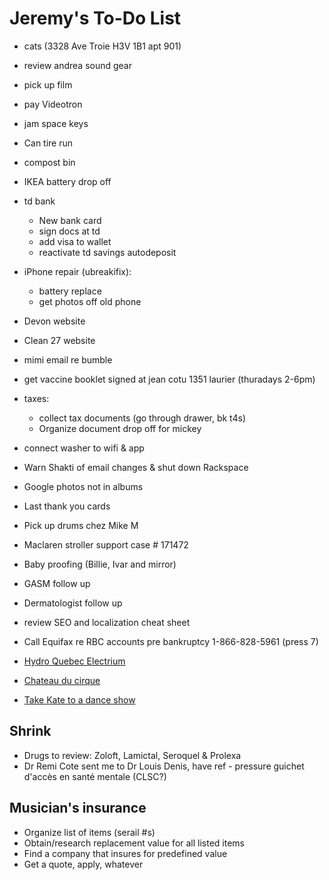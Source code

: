 # Jeremy's To-Do List

- cats (3328 Ave Troie H3V 1B1 apt 901)
- review andrea sound gear

- pick up film
- pay Videotron
- jam space keys

- Can tire run
- compost bin
- IKEA battery drop off

- td bank
  - New bank card
  - sign docs at td
  - add visa to wallet
  - reactivate td savings autodeposit
  
- iPhone repair (ubreakifix):
  - battery replace
  - get photos off old phone



- Devon website
- Clean 27 website
- mimi email re bumble


- get vaccine booklet signed at jean cotu 1351 laurier (thuradays 2-6pm)
- taxes:
  - collect tax documents (go through drawer, bk t4s)
  - Organize document drop off for mickey
- connect washer to wifi & app
- Warn Shakti of email changes & shut down Rackspace
- Google photos not in albums
- Last thank you cards
- Pick up drums chez Mike M
- Maclaren stroller support case # 171472
- Baby proofing (Billie, Ivar and mirror)
- GASM follow up
- Dermatologist follow up
- review SEO and localization cheat sheet
- Call Equifax re RBC accounts pre bankruptcy 1-866-828-5961 (press 7)
- [Hydro Quebec Electrium](http://www.hydroquebec.com/visit/monteregie/electrium.html)
- [Chateau du cirque](https://www.chateau-cirque.com/)
- [Take Kate to a dance show](https://www.quebecdanse.org/)

## Shrink

- Drugs to review: Zoloft, Lamictal, Seroquel & Prolexa
- Dr Remi Cote sent me to Dr Louis Denis, have ref - pressure guichet d'accès en santé mentale (CLSC?)

## Musician's insurance

- Organize list of items (serail #s)
- Obtain/research replacement value for all listed items
- Find a company that insures for predefined value
- Get a quote, apply, whatever
